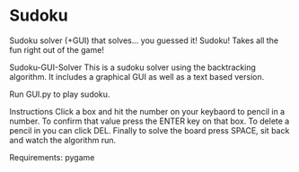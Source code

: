 # Sudoku
Sudoku solver (+GUI) that solves... you guessed it! Sudoku! Takes all the fun right out of the game!

Sudoku-GUI-Solver
This is a sudoku solver using the backtracking algorithm. It includes a graphical GUI as well as a text based version.

Run GUI.py to play sudoku.

Instructions
Click a box and hit the number on your keybaord to pencil in a number. To confirm that value press the ENTER key on that box. To delete a pencil in you can click DEL. Finally to solve the board press SPACE, sit back and watch the algorithm run.


Requirements: pygame 
